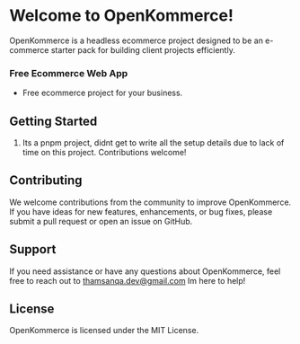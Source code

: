 # Welcome to OpenKommerce!

OpenKommerce is a headless ecommerce project designed to be an e-commerce starter pack for building client projects efficiently.


### Free Ecommerce Web App

- Free ecommerce project for your business.


## Getting Started

1. Its a pnpm project, didnt get to write all the setup details due to lack of time on this project. Contributions welcome!

## Contributing

We welcome contributions from the community to improve OpenKommerce. If you have ideas for new features, enhancements, or bug fixes, please submit a pull request or open an issue on GitHub.

## Support

If you need assistance or have any questions about OpenKommerce, feel free to reach out to thamsanqa.dev@gmail.com Im here to help!

## License

OpenKommerce is licensed under the MIT License.
